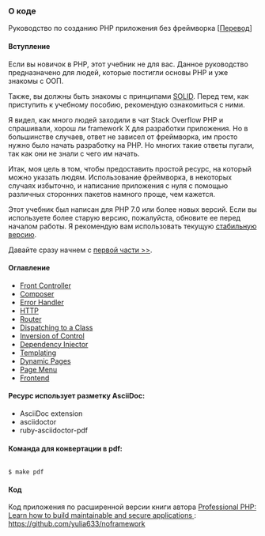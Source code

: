 ### О коде

Руководство по созданию PHP приложения без фреймворка [[Перевод](https://github.com/PatrickLouys/no-framework-tutorial)]


#### **Вступление**

Если вы новичок в PHP, этот учебник не для вас. Данное руководство предназначено для людей, которые постигли основы PHP и уже знакомы с OОП.

Также, вы должны быть знакомы с принципами [SOLID](https://ru.wikipedia.org/wiki/SOLID). Перед тем, как приступить к учебному пособию, рекомендую  ознакомиться с ними.

Я видел, как много людей заходили в чат Stack Overflow PHP и спрашивали, хорош ли framework X для разработки приложения. Но в большинстве случаев, ответ не зависел от фреймворка, им просто нужно было начать разработку на PHP. Но многих такие ответы пугали, так как они не знали с чего им начать.

Итак, моя цель в том, чтобы предоставить простой ресурс, на который можно указать людям. Использование фреймворка, в некоторых случаях избыточно, и написание приложения с нуля с помощью различных сторонних пакетов намного проще, чем кажется.

Этот учебник был написан для PHP 7.0 или более новых версий. Если вы используете более старую версию, пожалуйста, обновите ее перед началом работы. Я рекомендую вам использовать текущую [стабильную версию](https://php.net/downloads.php).


Давайте сразу начнем с [первой части >>](01-front-controller.adoc).


#### Оглавление

*  [Front Controller](01-front-controller.adoc)
*  [Composer](02-composer.adoc)
*  [Error Handler](03-error-handler.adoc)
*  [HTTP](04-http.adoc)
*  [Router](05-router.adoc)
*  [Dispatching to a Class](06-dispatching-to-a-class.adoc)
*  [Inversion of Control](07-inversion-of-control.adoc)
*  [Dependency Injector](08-dependency-injector.adoc)
*  [Templating](09-templating.adoc)
*  [Dynamic Pages](10-dynamic-pages.adoc)
*  [Page Menu](11-page-menu.adoc)
*  [Frontend](12-frontend.adoc)


#### Ресурс использует разметку AsciiDoc:

* AsciiDoc extension
* asciidoctor
* ruby-asciidoctor-pdf

#### Команда для конвертации в pdf:

```shell

$ make pdf

```

#### Код

Код приложения по расширенной версии книги автора [Professional PHP: Learn how to build maintainable and secure applications
](http://patricklouys.com/professional-php/): https://github.com/yulia633/noframework